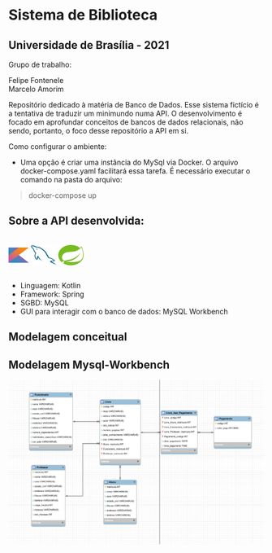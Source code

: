 # Sistema de Biblioteca
## Universidade de Brasília - 2021

Grupo de trabalho:

Felipe Fontenele
</br>
Marcelo Amorim


Repositório dedicado à matéria de Banco de Dados. Esse sistema fictício é a tentativa de traduzir um minimundo numa API. O desenvolvimento
é focado em aprofundar conceitos de bancos de dados relacionais, não sendo, portanto, o foco desse repositório a API em si.

Como configurar o ambiente:

- Uma opção é criar uma instância do MySql via Docker. O arquivo docker-compose.yaml facilitará essa tarefa. É necessário executar o comando na pasta do arquivo: 

> docker-compose up

## Sobre a API desenvolvida:

<div style="display: inline_block"><br>
  <img align="center" alt="Kotlin" height="30" width="40" src="https://raw.githubusercontent.com/devicons/devicon/master/icons/kotlin/kotlin-original.svg">
  <img align="center" alt="Kotlin" height="40" width="50" src="https://raw.githubusercontent.com/devicons/devicon/master/icons/mysql/mysql-original.svg">
  <img align="center" alt="Kotlin" height="40" width="50" src="https://raw.githubusercontent.com/devicons/devicon/master/icons/spring/spring-original.svg">
</div>

<br>

- Linguagem: Kotlin
- Framework: Spring
- SGBD: MySQL
- GUI para interagir com o banco de dados: MySQL Workbench

## Modelagem conceitual

## Modelagem Mysql-Workbench


![](/workbench-modelagem/modelagem_mysql_workbench.png)